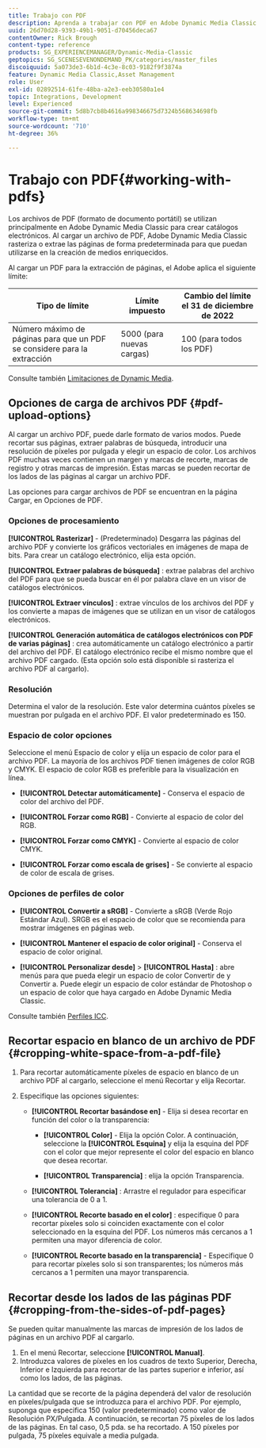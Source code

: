 ```yaml
---
title: Trabajo con PDF
description: Aprenda a trabajar con PDF en Adobe Dynamic Media Classic.
uuid: 26d70d28-9393-49b1-9051-d70456deca67
contentOwner: Rick Brough
content-type: reference
products: SG_EXPERIENCEMANAGER/Dynamic-Media-Classic
geptopics: SG_SCENESEVENONDEMAND_PK/categories/master_files
discoiquuid: 5a073de3-6b1d-4c3e-8c03-9182f9f3874a
feature: Dynamic Media Classic,Asset Management
role: User
exl-id: 02892514-61fe-48ba-a2e3-eeb30580a1e4
topic: Integrations, Development
level: Experienced
source-git-commit: 5d8b7cb8b4616a998346675d7324b568634698fb
workflow-type: tm+mt
source-wordcount: '710'
ht-degree: 36%

---
```


# Trabajo con PDF{#working-with-pdfs}

Los archivos de PDF (formato de documento portátil) se utilizan principalmente en Adobe Dynamic Media Classic para crear catálogos electrónicos. Al cargar un archivo de PDF, Adobe Dynamic Media Classic rasteriza o extrae las páginas de forma predeterminada para que puedan utilizarse en la creación de medios enriquecidos.

Al cargar un PDF para la extracción de páginas, el Adobe aplica el siguiente límite:

| Tipo de límite | Límite impuesto | Cambio del límite el 31 de diciembre de 2022 |
| --- | --- | --- |
| Número máximo de páginas para que un PDF se considere para la extracción | 5000 (para nuevas cargas) | 100 (para todos los PDF) |

Consulte también [Limitaciones de Dynamic Media](/help/using/limitations.md).

## Opciones de carga de archivos PDF {#pdf-upload-options}

Al cargar un archivo PDF, puede darle formato de varios modos. Puede recortar sus páginas, extraer palabras de búsqueda, introducir una resolución de píxeles por pulgada y elegir un espacio de color. Los archivos PDF muchas veces contienen un margen y marcas de recorte, marcas de registro y otras marcas de impresión. Estas marcas se pueden recortar de los lados de las páginas al cargar un archivo PDF.

Las opciones para cargar archivos de PDF se encuentran en la página Cargar, en Opciones de PDF.

### Opciones de procesamiento

**[!UICONTROL Rasterizar]** - (Predeterminado) Desgarra las páginas del archivo PDF y convierte los gráficos vectoriales en imágenes de mapa de bits. Para crear un catálogo electrónico, elija esta opción.

**[!UICONTROL Extraer palabras de búsqueda]** : extrae palabras del archivo del PDF para que se pueda buscar en él por palabra clave en un visor de catálogos electrónicos.

**[!UICONTROL Extraer vínculos]** : extrae vínculos de los archivos del PDF y los convierte a mapas de imágenes que se utilizan en un visor de catálogos electrónicos.

**[!UICONTROL Generación automática de catálogos electrónicos con PDF de varias páginas]** : crea automáticamente un catálogo electrónico a partir del archivo del PDF. El catálogo electrónico recibe el mismo nombre que el archivo PDF cargado. (Esta opción solo está disponible si rasteriza el archivo PDF al cargarlo).

### Resolución

Determina el valor de la resolución. Este valor determina cuántos píxeles se muestran por pulgada en el archivo PDF. El valor predeterminado es 150.

### Espacio de color opciones

Seleccione el menú Espacio de color y elija un espacio de color para el archivo PDF. La mayoría de los archivos PDF tienen imágenes de color RGB y CMYK. El espacio de color RGB es preferible para la visualización en línea.

* **[!UICONTROL Detectar automáticamente]** - Conserva el espacio de color del archivo del PDF.

* **[!UICONTROL Forzar como RGB]** - Convierte al espacio de color del RGB.

* **[!UICONTROL Forzar como CMYK]** - Convierte al espacio de color CMYK.

* **[!UICONTROL Forzar como escala de grises]** - Se convierte al espacio de color de escala de grises.

### Opciones de perfiles de color

* **[!UICONTROL Convertir a sRGB]** - Convierte a sRGB (Verde Rojo Estándar Azul). SRGB es el espacio de color que se recomienda para mostrar imágenes en páginas web.

* **[!UICONTROL Mantener el espacio de color original]** - Conserva el espacio de color original.

* **[!UICONTROL Personalizar desde]** > **[!UICONTROL Hasta]** : abre menús para que pueda elegir un espacio de color Convertir de y Convertir a. Puede elegir un espacio de color estándar de Photoshop o un espacio de color que haya cargado en Adobe Dynamic Media Classic.

Consulte también [Perfiles ICC](/help/using/icc-profiles.md#icc_profiles).

## Recortar espacio en blanco de un archivo de PDF {#cropping-white-space-from-a-pdf-file}

1. Para recortar automáticamente píxeles de espacio en blanco de un archivo PDF al cargarlo, seleccione el menú Recortar y elija Recortar.
1. Especifique las opciones siguientes:

   * **[!UICONTROL Recortar basándose en]** - Elija si desea recortar en función del color o la transparencia:

      * **[!UICONTROL Color]** - Elija la opción Color. A continuación, seleccione la **[!UICONTROL Esquina]** y elija la esquina del PDF con el color que mejor represente el color del espacio en blanco que desea recortar.

      * **[!UICONTROL Transparencia]** : elija la opción Transparencia.

   * **[!UICONTROL Tolerancia]** : Arrastre el regulador para especificar una tolerancia de 0 a 1.

   * **[!UICONTROL Recorte basado en el color]** : especifique 0 para recortar píxeles solo si coinciden exactamente con el color seleccionado en la esquina del PDF. Los números más cercanos a 1 permiten una mayor diferencia de color.

   * **[!UICONTROL Recorte basado en la transparencia]** - Especifique 0 para recortar píxeles solo si son transparentes; los números más cercanos a 1 permiten una mayor transparencia.

## Recortar desde los lados de las páginas PDF {#cropping-from-the-sides-of-pdf-pages}

Se pueden quitar manualmente las marcas de impresión de los lados de páginas en un archivo PDF al cargarlo.

1. En el menú Recortar, seleccione **[!UICONTROL Manual]**.
1. Introduzca valores de píxeles en los cuadros de texto Superior, Derecha, Inferior e Izquierda para recortar de las partes superior e inferior, así como los lados, de las páginas.

La cantidad que se recorte de la página dependerá del valor de resolución en píxeles/pulgada que se introduzca para el archivo PDF. Por ejemplo, suponga que especifica 150 (valor predeterminado) como valor de Resolución PX/Pulgada. A continuación, se recortan 75 píxeles de los lados de las páginas. En tal caso, 0,5 pda. se ha recortado. A 150 píxeles por pulgada, 75 píxeles equivale a media pulgada.
